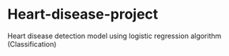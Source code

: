 # Heart-disease-project
Heart disease detection model using logistic regression algorithm (Classification) 

